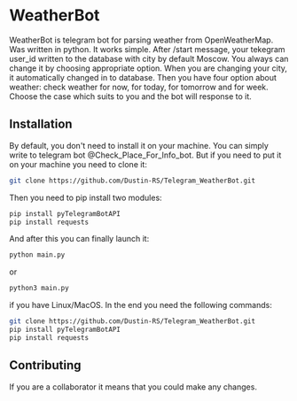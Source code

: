 # WeatherBot
WeatherBot is telegram bot for parsing weather from OpenWeatherMap. Was written in python. It works simple. After /start message, your tekegram user_id written to the database with city by default Moscow. You always can change it by choosing appropriate option. When you are changing your city, it automatically changed in to database. Then you have four option about weather: check weather for now, for today, for tomorrow and for week. Choose the case which suits to you and the bot will response to it.
## Installation
By default, you don't need to install it on your machine. You can simply write to telegram bot @Check_Place_For_Info_bot. 
But if you need to put it on your machine you need to clone it:
```bash
git clone https://github.com/Dustin-RS/Telegram_WeatherBot.git
```
Then you need to pip install two modules:
```bash
pip install pyTelegramBotAPI
pip install requests
```
And after this you can finally launch it:
```bash
python main.py
```
or 
```bash
python3 main.py
```
if you have Linux/MacOS.
In the end you need the following commands:
```bash
git clone https://github.com/Dustin-RS/Telegram_WeatherBot.git
pip install pyTelegramBotAPI
pip install requests
```
## Contributing
If you are a collaborator it means that you could make any changes.
